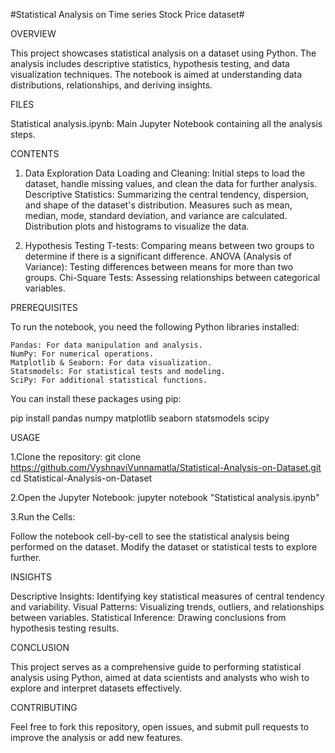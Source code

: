 #Statistical Analysis on Time series Stock Price dataset#


OVERVIEW

This project showcases statistical analysis on a dataset using Python. The analysis includes descriptive statistics, hypothesis testing, and data visualization techniques. The notebook is aimed at understanding data distributions, relationships, and deriving insights.


FILES

Statistical analysis.ipynb: Main Jupyter Notebook containing all the analysis steps.

CONTENTS

1. Data Exploration
   Data Loading and Cleaning: Initial steps to load the dataset, handle missing values, and clean the data for further analysis.
   Descriptive Statistics: Summarizing the central tendency, dispersion, and shape of the dataset's distribution.
        Measures such as mean, median, mode, standard deviation, and variance are calculated.
        Distribution plots and histograms to visualize the data.

2. Hypothesis Testing
   T-tests: Comparing means between two groups to determine if there is a significant difference.
   ANOVA (Analysis of Variance): Testing differences between means for more than two groups.
   Chi-Square Tests: Assessing relationships between categorical variables.


PREREQUISITES

To run the notebook, you need the following Python libraries installed:

    Pandas: For data manipulation and analysis.
    NumPy: For numerical operations.
    Matplotlib & Seaborn: For data visualization.
    Statsmodels: For statistical tests and modeling.
    SciPy: For additional statistical functions.

You can install these packages using pip:

pip install pandas numpy matplotlib seaborn statsmodels scipy


USAGE

1.Clone the repository:
git clone https://github.com/VyshnaviVunnamatla/Statistical-Analysis-on-Dataset.git cd Statistical-Analysis-on-Dataset

2.Open the Jupyter Notebook:
jupyter notebook "Statistical analysis.ipynb"

3.Run the Cells:

Follow the notebook cell-by-cell to see the statistical analysis being performed on the dataset.
Modify the dataset or statistical tests to explore further.


INSIGHTS

Descriptive Insights: Identifying key statistical measures of central tendency and variability.
Visual Patterns: Visualizing trends, outliers, and relationships between variables.
Statistical Inference: Drawing conclusions from hypothesis testing results.


CONCLUSION

This project serves as a comprehensive guide to performing statistical analysis using Python, aimed at data scientists and analysts who wish to explore and interpret datasets effectively.


CONTRIBUTING 

Feel free to fork this repository, open issues, and submit pull requests to improve the analysis or add new features.
